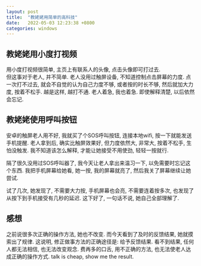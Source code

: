 ```yaml
---
layout: post
title:  "教姥姥用简单的高科技"
date:   2022-05-03 12:23:38 +0800
categories: windows
---
```




## 教姥姥用小度打视频

用小度打视频很简单, 主页上有联系人的头像, 点击头像即可打过去.  
但这事对于老人, 并不简单. 老人没用过触屏设备, 不知道控制点击屏幕的力度. 点一次打不过去, 就会不自觉的认为自己力度不够, 或者按的时长不够, 然后就加大力度, 按着不松手. 越是这样, 越打不通. 老人着急, 我也着急. 即使解释清楚, 以后依然会忘记.

## 教姥姥使用呼叫按钮

安卓的触屏老人用不好, 我就买了个SOS呼叫按钮, 连接本地wifi, 按一下就能发送手机提醒. 老人拿到后, 确实比触屏效果好, 但力度依然大, 非常大, 按着不松手, 生怕没触发. 我不知道该怎么解释, 才能让她接受不用使劲, 轻轻一按就行.

隔了很久没用过SOS呼叫器了, 我今天让老人拿出来温习一下, 以免需要时忘记这个东西. 我把手机屏幕给她看, 她一按, 我的屏幕就亮了, 然后我关了屏幕继续让她尝试.

试了几次, 她发现了, 不需要大力按, 手机屏幕也会亮, 不需要连着按多次, 也发现了从按下到手机接受有几秒的延迟. 这下好了, 一句话不说, 她自己全部理解了.

## 感想

之前说很多次正确的操作方法, 她也不改变. 而今天看到了及时的反馈结果, 她就摸索出了规律. 这说明, 修正做事方法的正确途径是: 给予反馈结果. 看不到结果, 任何人都无法相信, 也无法改变观念. 费再多的口舌, 用不正确的方法, 也无法使老人达成正确的操作方式. talk is cheap, show me the result.






